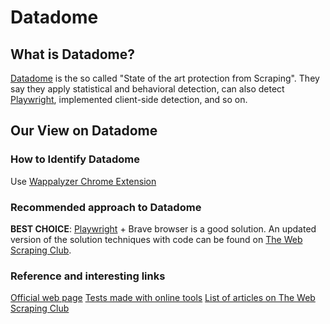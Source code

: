 # Datadome

## What is Datadome?
[Datadome](https://datadome.co/ "Datadome") is the so called "State of the art protection from Scraping". They say they apply statistical and behavioral detection, can also detect [Playwright](https://github.com/reanalytics-databoutique/webscraping-open-doc/blob/main/Pages/Tools/Playwright.md), implemented client-side detection, and so on.

## Our View on Datadome

### How to Identify Datadome
Use [Wappalyzer Chrome Extension](https://github.com/reanalytics-databoutique/webscraping-open-doc/blob/0386528f99a1209a538f6d042e859cd9933011c8/Pages/Tools/Wappalyzer.md)

### Recommended approach to Datadome
**BEST CHOICE**: [Playwright](https://github.com/reanalytics-databoutique/webscraping-open-doc/blob/main/Pages/Tools/Playwright.md) + Brave browser is a good solution. An updated version of the solution techniques with code can be found on [The Web Scraping Club](https://substack.thewebscraping.club "The Web Scraping Club").
### Reference and interesting links
[Official web page](https://datadome.co/)
[Tests made with online tools](https://blog.vanila.io/how-strong-is-the-datadome-5e9ff211384e)
[List of articles on The Web Scraping Club](https://substack.thewebscraping.club/t/datadome)


